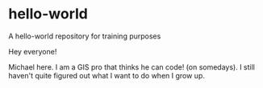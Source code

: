# hello-world
A hello-world repository for training purposes

Hey everyone!

Michael here.  I am a GIS pro that thinks he can code! (on somedays).  I still haven't quite figured out what I want to do when I grow up.
